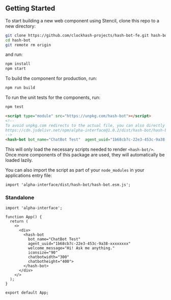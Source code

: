 ## Getting Started

To start building a new web component using Stencil, clone this repo to a new directory:

```bash
git clone https://github.com/clockhash-projects/hash-bot-fe.git hash-bot
cd hash-bot
git remote rm origin
```

and run:

```bash
npm install
npm start
```

To build the component for production, run:

```bash
npm run build
```

To run the unit tests for the components, run:

```bash
npm test
```


```html
<script type="module" src="https://unpkg.com/hash-bot"></script>
<!--
To avoid unpkg.com redirects to the actual file, you can also directly import:
https://cdn.jsdelivr.net/npm/alpha-interface@1.0.2/dist/hash-bot/hash-bot.esm.js
-->
<hash-bot bot_name="ChatBot Test"  agent_uuid="1b68cb7c-22e3-453c-9a38-xxxxxxxx" welcome_message="Hi! Ask me anything." iconsize="90" chatbotwidth="300" chatbotheight="400"></hash-bot>
```

This will only load the necessary scripts needed to render `<hash-bot/>`. Once more components of this package are used, they will automatically be loaded lazily.

You can also import the script as part of your `node_modules` in your applications entry file:

```tsx
import 'alpha-interface/dist/hash-bot/hash-bot.esm.js';
```

### Standalone

```tsx
import 'alpha-interface';

function App() {
  return (
    <>
      <div>
        <hash-bot 
          bot_name="ChatBot Test" 
          agent_uuid="1b68cb7c-22e3-453c-9a38-xxxxxxxx" 
          welcome_message="Hi! Ask me anything."
          iconsize="90" 
          chatbotwidth="300" 
          chatbotheight="400">
        </hash-bot>
      </div>
    </>
  );
}

export default App;
```